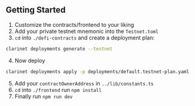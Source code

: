 ## Getting Started
1. Customize the contracts/frontend to your liking 
2. Add your private testnet mnemonic into the `Testnet.toml`
3. `cd` into `./defi-contracts` and create a deployment plan:
```sh
clarinet deployments generate --testnet
```
4. Now deploy
```sh
clarinet deployments apply -p deployments/default.testnet-plan.yaml
```
5. Add your `contractOwnerAddress` in `../lib/constants.ts`
6. `cd` into `./frontend` run `npm install`
7. Finally run `npm run dev`